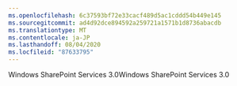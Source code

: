 ```yaml
---
ms.openlocfilehash: 6c37593bf72e33cacf489d5ac1cddd54b449e145
ms.sourcegitcommit: ad4d92dce894592a259721a1571b1d8736abacdb
ms.translationtype: MT
ms.contentlocale: ja-JP
ms.lasthandoff: 08/04/2020
ms.locfileid: "87633795"
---
```

<span data-ttu-id="73fb8-101">Windows SharePoint Services 3.0</span><span class="sxs-lookup"><span data-stu-id="73fb8-101">Windows SharePoint Services 3.0</span></span>
